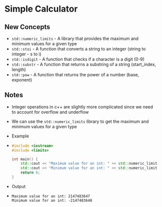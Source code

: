 # Simple Calculator

## New Concepts

- `std::numeric_limits` - A library that provides the maximum and minimum values for a given type
- `std::stoi` - A function that converts a string to an integer (string to integer - s to i)
- `std::isdigit` - A function that checks if a character is a digit (0-9)
- `std::substr` - A function that returns a substring of a string (start_index, length)
- `std::pow` - A function that returns the power of a number (base, exponent)

## Notes

- Integer operations in c++ are slightly more complicated since we need to account for overflow and underflow
- We can use the `std::numeric_limits` library to get the maximum and minimum values for a given type

- Example
- ```c++
  #include <iostream>
  #include <limits>

  int main() {
      std::cout << "Maximum value for an int: " << std::numeric_limits<int>::max() << std::endl;
      std::cout << "Minimum value for an int: " << std::numeric_limits<int>::min() << std::endl;
      return 0;
  }
  ```

- Output
- ```
  Maximum value for an int: 2147483647
  Minimum value for an int: -2147483648
  ```
